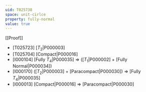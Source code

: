 ```yaml
---
uid: T025738
space: unit-cirlce
property: fully-normal
value: true
---
```

[[Proof]]

* [T025723] [$T_2$|P000003]
* [T025704] [Compact|P000016]
* [I000104] [Fully $T_4$|P000035] => ([$T_1$|P000002] + [Fully Normal|P000034])
* [I000170] ([$T_2$|P000003] + [Paracompact|P000030]) => [Fully $T_4$|P000035]
* [I000013] [Compact|P000016] => [Paracompact|P000030]


